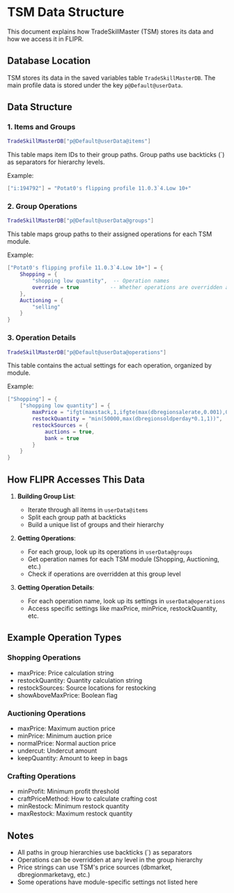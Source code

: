 # TSM Data Structure

This document explains how TradeSkillMaster (TSM) stores its data and how we access it in FLIPR.

## Database Location

TSM stores its data in the saved variables table `TradeSkillMasterDB`. The main profile data is stored under the key `p@Default@userData`.

## Data Structure

### 1. Items and Groups
```lua
TradeSkillMasterDB["p@Default@userData@items"]
```
This table maps item IDs to their group paths. Group paths use backticks (`) as separators for hierarchy levels.

Example:
```lua
["i:194792"] = "Potat0's flipping profile 11.0.3`4.Low 10+"
```

### 2. Group Operations
```lua
TradeSkillMasterDB["p@Default@userData@groups"]
```
This table maps group paths to their assigned operations for each TSM module.

Example:
```lua
["Potat0's flipping profile 11.0.3`4.Low 10+"] = {
    Shopping = {
        "shopping low quantity",  -- Operation names
        override = true          -- Whether operations are overridden at this level
    },
    Auctioning = {
        "selling"
    }
}
```

### 3. Operation Details
```lua
TradeSkillMasterDB["p@Default@userData@operations"]
```
This table contains the actual settings for each operation, organized by module.

Example:
```lua
["Shopping"] = {
    ["shopping low quantity"] = {
        maxPrice = "ifgt(maxstack,1,ifgte(max(dbregionsalerate,0.001),0.1,...))",
        restockQuantity = "min(50000,max(dbregionsoldperday*0.1,1))",
        restockSources = {
            auctions = true,
            bank = true
        }
    }
}
```

## How FLIPR Accesses This Data

1. **Building Group List**:
   - Iterate through all items in `userData@items`
   - Split each group path at backticks
   - Build a unique list of groups and their hierarchy

2. **Getting Operations**:
   - For each group, look up its operations in `userData@groups`
   - Get operation names for each TSM module (Shopping, Auctioning, etc.)
   - Check if operations are overridden at this group level

3. **Getting Operation Details**:
   - For each operation name, look up its settings in `userData@operations`
   - Access specific settings like maxPrice, minPrice, restockQuantity, etc.

## Example Operation Types

### Shopping Operations
- maxPrice: Price calculation string
- restockQuantity: Quantity calculation string
- restockSources: Source locations for restocking
- showAboveMaxPrice: Boolean flag

### Auctioning Operations
- maxPrice: Maximum auction price
- minPrice: Minimum auction price
- normalPrice: Normal auction price
- undercut: Undercut amount
- keepQuantity: Amount to keep in bags

### Crafting Operations
- minProfit: Minimum profit threshold
- craftPriceMethod: How to calculate crafting cost
- minRestock: Minimum restock quantity
- maxRestock: Maximum restock quantity

## Notes
- All paths in group hierarchies use backticks (`) as separators
- Operations can be overridden at any level in the group hierarchy
- Price strings can use TSM's price sources (dbmarket, dbregionmarketavg, etc.)
- Some operations have module-specific settings not listed here 